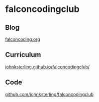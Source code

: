 # falconcodingclub

## Blog
[falconcoding.org](http://www.falconcoding.org)

## Curriculum
[johnksterling.github.io/falconcodingclub/](https://johnksterling.github.io/falconcodingclub/)

## Code
[github.com/johnksterling/falconcodingclub](https://github.com/johnksterling/falconcodingclub)
